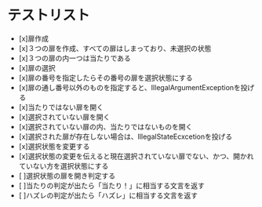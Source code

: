 # テストリスト
- [x]扉作成
 - [x]３つの扉を作成、すべての扉はしまっており、未選択の状態
 - [x]３つの扉の内一つは当たりである
- [x]扉の選択
 - [x]扉の番号を指定したらその番号の扉を選択状態にする
 - [x]扉の通し番号以外のものを指定すると、IllegalArgumentExceptionを投げる
- [x]当たりではない扉を開く
 - [x]選択されていない扉を開く
 - [x]選択されていない扉の内、当たりではないものを開く
 - [x]選択された扉が存在しない場合は、IllegalStateEcxcetionを投げる
- [x]選択状態を変更する
 - [x]選択状態の変更を伝えると現在選択されていない扉でない、かつ、開かれていない方を選択状態にする
- [ ]選択状態の扉を開き判定する
 - [ ]当たりの判定が出たら「当たり！」に相当する文言を返す
 - [ ]ハズレの判定が出たら「ハズレ」に相当する文言を返す
